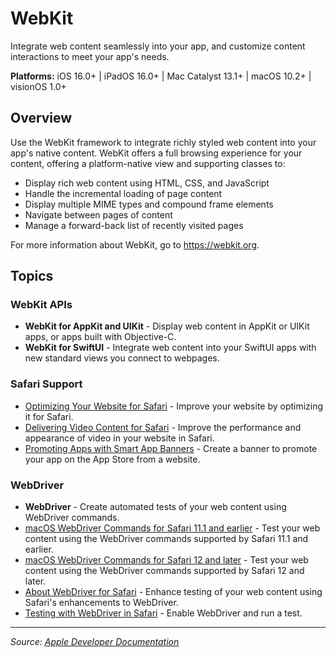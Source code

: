 # WebKit

Integrate web content seamlessly into your app, and customize content interactions to meet your app's needs.

**Platforms:** iOS 16.0+ | iPadOS 16.0+ | Mac Catalyst 13.1+ | macOS 10.2+ | visionOS 1.0+

## Overview

Use the WebKit framework to integrate richly styled web content into your app's native content. WebKit offers a full browsing experience for your content, offering a platform-native view and supporting classes to:

- Display rich web content using HTML, CSS, and JavaScript
- Handle the incremental loading of page content
- Display multiple MIME types and compound frame elements
- Navigate between pages of content
- Manage a forward-back list of recently visited pages

For more information about WebKit, go to https://webkit.org.

## Topics

### WebKit APIs
- **WebKit for AppKit and UIKit** - Display web content in AppKit or UIKit apps, or apps built with Objective-C.
- **WebKit for SwiftUI** - Integrate web content into your SwiftUI apps with new standard views you connect to webpages.

### Safari Support
- [Optimizing Your Website for Safari](https://developer.apple.com/documentation/WebKit/optimizing_your_website_for_safari) - Improve your website by optimizing it for Safari.
- [Delivering Video Content for Safari](https://developer.apple.com/documentation/WebKit/delivering_video_content_for_safari) - Improve the performance and appearance of video in your website in Safari.
- [Promoting Apps with Smart App Banners](https://developer.apple.com/documentation/WebKit/promoting_apps_with_smart_app_banners) - Create a banner to promote your app on the App Store from a website.

### WebDriver
- **WebDriver** - Create automated tests of your web content using WebDriver commands.
- [macOS WebDriver Commands for Safari 11.1 and earlier](https://developer.apple.com/documentation/WebKit/macos_webdriver_commands_for_safari_11_1_and_earlier) - Test your web content using the WebDriver commands supported by Safari 11.1 and earlier.
- [macOS WebDriver Commands for Safari 12 and later](https://developer.apple.com/documentation/WebKit/macos_webdriver_commands_for_safari_12_and_later) - Test your web content using the WebDriver commands supported by Safari 12 and later.
- [About WebDriver for Safari](https://developer.apple.com/documentation/WebKit/about_webdriver_for_safari) - Enhance testing of your web content using Safari's enhancements to WebDriver.
- [Testing with WebDriver in Safari](https://developer.apple.com/documentation/WebKit/testing_with_webdriver_in_safari) - Enable WebDriver and run a test.

---

*Source: [Apple Developer Documentation](https://developer.apple.com/documentation/WebKit)*
